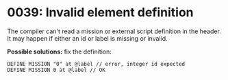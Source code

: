 # 0039: Invalid element definition

The compiler can't read a mission or external script definition in the header. It may happen if either an id or label is missing or invalid.

**Possible solutions:** fix the definition:

```
DEFINE MISSION "0" at @label // error, integer id expected
DEFINE MISSION 0 at @label // OK
```
